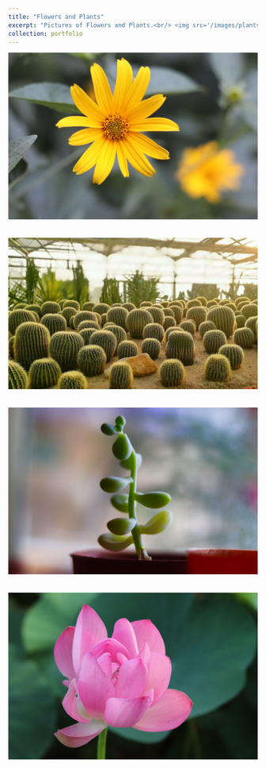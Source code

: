 ```yaml
---
title: "Flowers and Plants"
excerpt: "Pictures of Flowers and Plants.<br/> <img src='/images/plants/1.jpg'>"
collection: portfolio
---
```

<img src='/images/plants/2.jpg'><br/><br/><br/>
<img src='/images/plants/3.jpg'><br/><br/><br/>
<img src='/images/plants/4.jpg'><br/><br/><br/>
<img src='/images/plants/5.jpg'>